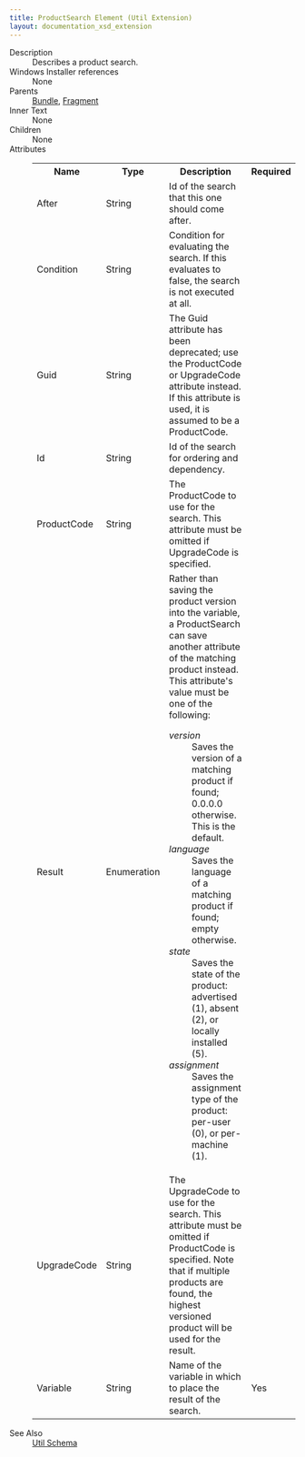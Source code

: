 ```yaml
---
title: ProductSearch Element (Util Extension)
layout: documentation_xsd_extension
---
```

<dl>
  <dt>Description</dt>
  <dd>Describes a product search.</dd>
  <dt>Windows Installer references</dt>
  <dd>None</dd>
  <dt>Parents</dt>
  <dd>
    <a href="../../wix/bundle/">Bundle</a>, <a href="../../wix/fragment/">Fragment</a></dd>
  <dt>Inner Text</dt>
  <dd>None</dd>
  <dt>Children</dt>
  <dd>None</dd>
  <dt>Attributes</dt>
  <dd>
    <table cellspacing="0" cellpadding="0" class="schema">
      <tr>
        <th width="15%">Name</th>
        <th width="15%">Type</th>
        <th width="65%">Description</th>
        <th width="15%">Required</th>
      </tr>
      <tr>
        <td>After</td>
        <td>String</td>
        <td>Id of the search that this one should come after.</td>
        <td>&nbsp;</td>
      </tr>
      <tr>
        <td>Condition</td>
        <td>String</td>
        <td>Condition for evaluating the search. If this evaluates to false, the search is not executed at all.</td>
        <td>&nbsp;</td>
      </tr>
      <tr>
        <td>Guid</td>
        <td>String</td>
        <td>The Guid attribute has been deprecated; use the ProductCode or UpgradeCode attribute instead. If this attribute is used, it is assumed to be a ProductCode.</td>
        <td>&nbsp;</td>
      </tr>
      <tr>
        <td>Id</td>
        <td>String</td>
        <td>Id of the search for ordering and dependency.</td>
        <td>&nbsp;</td>
      </tr>
      <tr>
        <td>ProductCode</td>
        <td>String</td>
        <td>The ProductCode to use for the search. This attribute must be omitted if UpgradeCode is specified.</td>
        <td>&nbsp;</td>
      </tr>
      <tr>
        <td>Result</td>
        <td>Enumeration</td>
        <td>                         Rather than saving the product version into the variable, a ProductSearch can save another attribute of the matching product instead.                       This attribute's value must be one of the following:<dl><dt class="enumerationValue"><dfn>version</dfn></dt><dd>Saves the version of a matching product if found; 0.0.0.0 otherwise. This is the default.</dd><dt class="enumerationValue"><dfn>language</dfn></dt><dd>Saves the language of a matching product if found; empty otherwise.</dd><dt class="enumerationValue"><dfn>state</dfn></dt><dd>Saves the state of the product: advertised (1), absent (2), or locally installed (5).</dd><dt class="enumerationValue"><dfn>assignment</dfn></dt><dd>Saves the assignment type of the product: per-user (0), or per-machine (1).</dd></dl></td>
        <td>&nbsp;</td>
      </tr>
      <tr>
        <td>UpgradeCode</td>
        <td>String</td>
        <td>The UpgradeCode to use for the search. This attribute must be omitted if ProductCode is specified. Note that if multiple products are found, the highest versioned product will be used for the result.</td>
        <td>&nbsp;</td>
      </tr>
      <tr>
        <td>Variable</td>
        <td>String</td>
        <td>Name of the variable in which to place the result of the search.</td>
        <td>Yes</td>
      </tr>
    </table>
  </dd>
  <dt>See Also</dt>
  <dd>
    <a href="../">Util Schema</a>
  </dd>
</dl>
